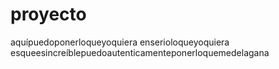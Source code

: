 # proyecto
aquípuedoponerloqueyoquiera
enserioloqueyoquiera
esqueesincreíblepuedoautenticamenteponerloquemedelagana